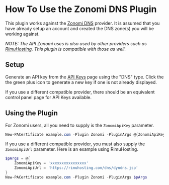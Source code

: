 # How To Use the Zonomi DNS Plugin

This plugin works against the [Zonomi DNS](https://zonomi.com) provider. It is assumed that you have already setup an account and created the DNS zone(s) you will be working against.

*NOTE: The API Zonomi uses is also used by other providers such as [RimuHosting](https://rimuhosting.com/). This plugin is compatible with those as well.*

## Setup

Generate an API key from the [API Keys](https://zonomi.com/app/cp/apikeys.jsp) page using the "DNS" type. Click the the green plus icon to generate a new key if one is not already displayed.

If you use a different compatible provider, there should be an equivalent control panel page for API Keys available.

## Using the Plugin

For Zonomi users, all you need to supply is the `ZonomiApiKey` parameter.

```powershell
New-PACertificate example.com -Plugin Zonomi -PluginArgs @{ZonomiApiKey='xxxxxxxxxxxxxxxx'}
```

If you use a different compatible provider, you must also supply the `ZonomiApiUrl` parameter. Here is an example using RimuHosting.

```powershell
$pArgs = @{
    ZonomiApiKey = 'xxxxxxxxxxxxxxxx'
    ZonomiApiUrl = 'https://rimuhosting.com/dns/dyndns.jsp'
}
New-PACertificate example.com -Plugin Zonomi -PluginArgs $pArgs
```
